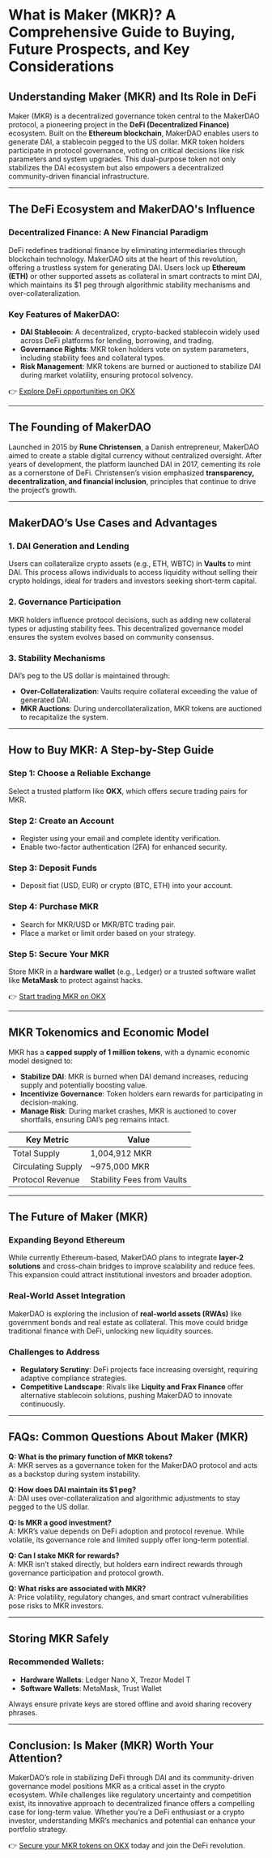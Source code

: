 # What is Maker (MKR)? A Comprehensive Guide to Buying, Future Prospects, and Key Considerations

## Understanding Maker (MKR) and Its Role in DeFi  

Maker (MKR) is a decentralized governance token central to the MakerDAO protocol, a pioneering project in the **DeFi (Decentralized Finance)** ecosystem. Built on the **Ethereum blockchain**, MakerDAO enables users to generate DAI, a stablecoin pegged to the US dollar. MKR token holders participate in protocol governance, voting on critical decisions like risk parameters and system upgrades. This dual-purpose token not only stabilizes the DAI ecosystem but also empowers a decentralized community-driven financial infrastructure.

---

## The DeFi Ecosystem and MakerDAO's Influence  

### Decentralized Finance: A New Financial Paradigm  
DeFi redefines traditional finance by eliminating intermediaries through blockchain technology. MakerDAO sits at the heart of this revolution, offering a trustless system for generating DAI. Users lock up **Ethereum (ETH)** or other supported assets as collateral in smart contracts to mint DAI, which maintains its $1 peg through algorithmic stability mechanisms and over-collateralization.  

### Key Features of MakerDAO:  
- **DAI Stablecoin**: A decentralized, crypto-backed stablecoin widely used across DeFi platforms for lending, borrowing, and trading.  
- **Governance Rights**: MKR token holders vote on system parameters, including stability fees and collateral types.  
- **Risk Management**: MKR tokens are burned or auctioned to stabilize DAI during market volatility, ensuring protocol solvency.  

👉 [Explore DeFi opportunities on OKX](https://bit.ly/okx-bonus)  

---

## The Founding of MakerDAO  

Launched in 2015 by **Rune Christensen**, a Danish entrepreneur, MakerDAO aimed to create a stable digital currency without centralized oversight. After years of development, the platform launched DAI in 2017, cementing its role as a cornerstone of DeFi. Christensen’s vision emphasized **transparency, decentralization, and financial inclusion**, principles that continue to drive the project’s growth.  

---

## MakerDAO’s Use Cases and Advantages  

### 1. **DAI Generation and Lending**  
Users can collateralize crypto assets (e.g., ETH, WBTC) in **Vaults** to mint DAI. This process allows individuals to access liquidity without selling their crypto holdings, ideal for traders and investors seeking short-term capital.  

### 2. **Governance Participation**  
MKR holders influence protocol decisions, such as adding new collateral types or adjusting stability fees. This decentralized governance model ensures the system evolves based on community consensus.  

### 3. **Stability Mechanisms**  
DAI’s peg to the US dollar is maintained through:  
- **Over-Collateralization**: Vaults require collateral exceeding the value of generated DAI.  
- **MKR Auctions**: During undercollateralization, MKR tokens are auctioned to recapitalize the system.  

---

## How to Buy MKR: A Step-by-Step Guide  

### Step 1: Choose a Reliable Exchange  
Select a trusted platform like **OKX**, which offers secure trading pairs for MKR.  

### Step 2: Create an Account  
- Register using your email and complete identity verification.  
- Enable two-factor authentication (2FA) for enhanced security.  

### Step 3: Deposit Funds  
- Deposit fiat (USD, EUR) or crypto (BTC, ETH) into your account.  

### Step 4: Purchase MKR  
- Search for MKR/USD or MKR/BTC trading pair.  
- Place a market or limit order based on your strategy.  

### Step 5: Secure Your MKR  
Store MKR in a **hardware wallet** (e.g., Ledger) or a trusted software wallet like **MetaMask** to protect against hacks.  

👉 [Start trading MKR on OKX](https://bit.ly/okx-bonus)  

---

## MKR Tokenomics and Economic Model  

MKR has a **capped supply of 1 million tokens**, with a dynamic economic model designed to:  
- **Stabilize DAI**: MKR is burned when DAI demand increases, reducing supply and potentially boosting value.  
- **Incentivize Governance**: Token holders earn rewards for participating in decision-making.  
- **Manage Risk**: During market crashes, MKR is auctioned to cover shortfalls, ensuring DAI’s peg remains intact.  

| Key Metric          | Value                     |  
|---------------------|---------------------------|  
| Total Supply        | 1,004,912 MKR             |  
| Circulating Supply  | ~975,000 MKR              |  
| Protocol Revenue    | Stability Fees from Vaults  |  

---

## The Future of Maker (MKR)  

### Expanding Beyond Ethereum  
While currently Ethereum-based, MakerDAO plans to integrate **layer-2 solutions** and cross-chain bridges to improve scalability and reduce fees. This expansion could attract institutional investors and broader adoption.  

### Real-World Asset Integration  
MakerDAO is exploring the inclusion of **real-world assets (RWAs)** like government bonds and real estate as collateral. This move could bridge traditional finance with DeFi, unlocking new liquidity sources.  

### Challenges to Address  
- **Regulatory Scrutiny**: DeFi projects face increasing oversight, requiring adaptive compliance strategies.  
- **Competitive Landscape**: Rivals like **Liquity and Frax Finance** offer alternative stablecoin solutions, pushing MakerDAO to innovate continuously.  

---

## FAQs: Common Questions About Maker (MKR)  

**Q: What is the primary function of MKR tokens?**  
A: MKR serves as a governance token for the MakerDAO protocol and acts as a backstop during system instability.  

**Q: How does DAI maintain its $1 peg?**  
A: DAI uses over-collateralization and algorithmic adjustments to stay pegged to the US dollar.  

**Q: Is MKR a good investment?**  
A: MKR’s value depends on DeFi adoption and protocol revenue. While volatile, its governance role and limited supply offer long-term potential.  

**Q: Can I stake MKR for rewards?**  
A: MKR isn’t staked directly, but holders earn indirect rewards through governance participation and protocol growth.  

**Q: What risks are associated with MKR?**  
A: Price volatility, regulatory changes, and smart contract vulnerabilities pose risks to MKR investors.  

---

## Storing MKR Safely  

### Recommended Wallets:  
- **Hardware Wallets**: Ledger Nano X, Trezor Model T  
- **Software Wallets**: MetaMask, Trust Wallet  

Always ensure private keys are stored offline and avoid sharing recovery phrases.  

---

## Conclusion: Is Maker (MKR) Worth Your Attention?  

MakerDAO’s role in stabilizing DeFi through DAI and its community-driven governance model positions MKR as a critical asset in the crypto ecosystem. While challenges like regulatory uncertainty and competition exist, its innovative approach to decentralized finance offers a compelling case for long-term value. Whether you’re a DeFi enthusiast or a crypto investor, understanding MKR’s mechanics and potential can enhance your portfolio strategy.  

👉 [Secure your MKR tokens on OKX](https://bit.ly/okx-bonus) today and join the DeFi revolution.